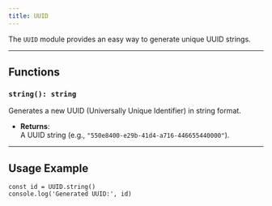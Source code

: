 ```yaml
---
title: UUID
---
```

The `UUID` module provides an easy way to generate unique UUID strings.

---

## Functions

### `string(): string`
Generates a new UUID (Universally Unique Identifier) in string format.

- **Returns**:  
  A UUID string (e.g., `"550e8400-e29b-41d4-a716-446655440000"`).

---

## Usage Example

```tsx
const id = UUID.string()
console.log('Generated UUID:', id)
```